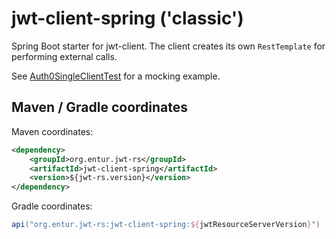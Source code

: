 # jwt-client-spring ('classic')
Spring Boot starter for jwt-client. The client creates its own `RestTemplate` for performing external calls.

See [Auth0SingleClientTest] for a mocking example.

## Maven / Gradle coordinates
Maven coordinates:

```xml
<dependency>
    <groupId>org.entur.jwt-rs</groupId>
    <artifactId>jwt-client-spring</artifactId>
    <version>${jwt-rs.version}</version>
</dependency>
```

Gradle coordinates:

```groovy
api("org.entur.jwt-rs:jwt-client-spring:${jwtResourceServerVersion}")
```

[Auth0SingleClientTest]: src/test/java/org/entur/jwt/client/spring/Auth0SingleClientTest.java
